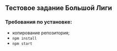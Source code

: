 ## Тестовое задание Большой Лиги

### Требования по установке:
* копирование репозитория;
* `npm install` 
* `npm start`
